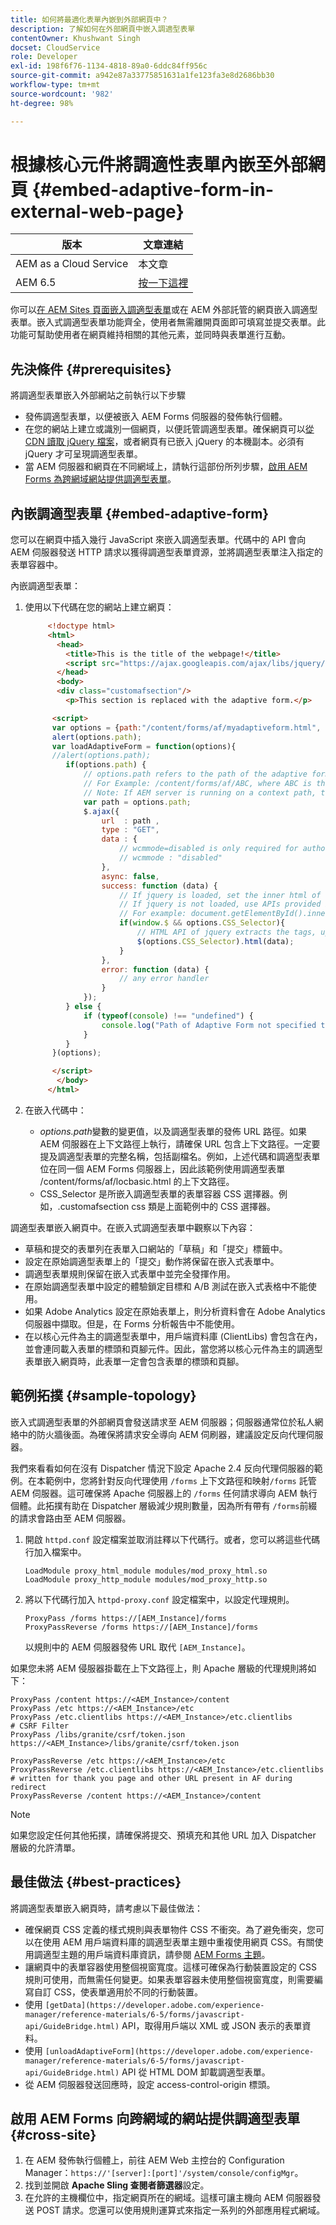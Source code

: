 ```yaml
---
title: 如何將最適化表單內嵌到外部網頁中？
description: 了解如何在外部網頁中嵌入調適型表單
contentOwner: Khushwant Singh
docset: CloudService
role: Developer
exl-id: 198f6f76-1134-4818-89a0-6ddc84ff956c
source-git-commit: a942e87a33775851631a1fe123fa3e8d2686bb30
workflow-type: tm+mt
source-wordcount: '982'
ht-degree: 98%

---
```


# 根據核心元件將調適性表單內嵌至外部網頁 {#embed-adaptive-form-in-external-web-page}

| 版本 | 文章連結 |
| -------- | ---------------------------- |
| AEM as a Cloud Service  | 本文章 |
| AEM 6.5 | [按一下這裡](https://experienceleague.adobe.com/docs/experience-manager-65/forms/adaptive-forms-basic-authoring/embed-adaptive-form-external-web-page.html) |


你可以[在 AEM Sites 頁面嵌入調適型表單](/help/forms/embed-adaptive-form-aem-sites.md)或在 AEM 外部託管的網頁嵌入調適型表單。嵌入式調適型表單功能齊全，使用者無需離開頁面即可填寫並提交表單。此功能可幫助使用者在網頁維持相關的其他元素，並同時與表單進行互動。

## 先決條件 {#prerequisites}

將調適型表單嵌入外部網站之前執行以下步驟

* 發佈調適型表單，以便被嵌入 AEM Forms 伺服器的發佈執行個體。
* 在您的網站上建立或識別一個網頁，以便託管調適型表單。確保網頁可以[從 CDN 讀取 jQuery 檔案](https://ajax.googleapis.com/ajax/libs/jquery/3.3.1/jquery.min.js)，或者網頁有已嵌入 jQuery 的本機副本。必須有 jQuery 才可呈現調適型表單。
* 當 AEM 伺服器和網頁在不同網域上，請執行這部份所列步驟，[啟用 AEM Forms 為跨網域網站提供調適型表單](#cross-site)。

## 內嵌調適型表單 {#embed-adaptive-form}

您可以在網頁中插入幾行 JavaScript 來嵌入調適型表單。代碼中的 API 會向 AEM 伺服器發送 HTTP 請求以獲得調適型表單資源，並將調適型表單注入指定的表單容器中。

內嵌調適型表單：

1. 使用以下代碼在您的網站上建立網頁：

   ```html
        <!doctype html>
        <html>
          <head>
            <title>This is the title of the webpage!</title>
            <script src="https://ajax.googleapis.com/ajax/libs/jquery/3.3.1/jquery.min.js"></script>
          </head>
          <body>
          <div class="customafsection"/>
            <p>This section is replaced with the adaptive form.</p>
   
         <script>
         var options = {path:"/content/forms/af/myadaptiveform.html", CSS_Selector:".customafsection"};
         alert(options.path);
         var loadAdaptiveForm = function(options){
         //alert(options.path);
            if(options.path) {
                // options.path refers to the path of the adaptive form
                // For Example: /content/forms/af/ABC, where ABC is the adaptive form
                // Note: If AEM server is running on a context path, the adaptive form URL must contain the context path
                var path = options.path;
                $.ajax({
                    url  : path ,
                    type : "GET",
                    data : {
                        // wcmmode=disabled is only required for author instance
                        // wcmmode : "disabled"
                    },
                    async: false,
                    success: function (data) {
                        // If jquery is loaded, set the inner html of the container
                        // If jquery is not loaded, use APIs provided by document to set the inner HTML but these APIs would not        evaluate the script tag in HTML as per the HTML5 spec
                        // For example: document.getElementById().innerHTML
                        if(window.$ && options.CSS_Selector){
                            // HTML API of jquery extracts the tags, updates the DOM, and evaluates the code embedded in the        script tag.
                            $(options.CSS_Selector).html(data);
                        }
                    },
                    error: function (data) {
                        // any error handler
                    }
                });
            } else {
                if (typeof(console) !== "undefined") {
                    console.log("Path of Adaptive Form not specified to loadAdaptiveForm");
                }
            }
         }(options);
   
         </script>
          </body>
        </html>
   ```

1. 在嵌入代碼中：

   * *options.path*&#x200B;變數的變更值，以及調適型表單的發佈 URL 路徑。如果 AEM 伺服器在上下文路徑上執行，請確保 URL 包含上下文路徑。一定要提及調適型表單的完整名稱，包括副檔名。例如，上述代碼和調適型表單位在同一個 AEM Forms 伺服器上，因此該範例使用調適型表單 /content/forms/af/locbasic.html 的上下文路徑。
   * CSS_Selector 是所嵌入調適型表單的表單容器 CSS 選擇器。例如，.customafsection css 類是上面範例中的 CSS 選擇器。

調適型表單嵌入網頁中。在嵌入式調適型表單中觀察以下內容：

* 草稿和提交的表單列在表單入口網站的「草稿」和「提交」標籤中。
* 設定在原始調適型表單上的「提交」動作將保留在嵌入式表單中。
* 調適型表單規則保留在嵌入式表單中並完全發揮作用。
* 在原始調適型表單中設定的體驗鎖定目標和 A/B 測試在嵌入式表格中不能使用。
* 如果 Adob&#x200B;&#x200B;e Analytics 設定在原始表單上，則分析資料會在 Adob&#x200B;&#x200B;e Analytics 伺服器中擷取。但是，在 Forms 分析報告中不能使用。
* 在以核心元件為主的調適型表單中，用戶端資料庫 (ClientLibs) 會包含在內，並會連同載入表單的標頭和頁腳元件。因此，當您將以核心元件為主的調適型表單嵌入網頁時，此表單一定會包含表單的標頭和頁腳。

## 範例拓撲 {#sample-topology}

嵌入式調適型表單的外部網頁會發送請求至 AEM 伺服器；伺服器通常位於私人網絡中的防火牆後面。為確保將請求安全導向 AEM 伺刷器，建議設定反向代理伺服器。

我們來看看如何在沒有 Dispatcher 情況下設定 Apache 2.4 反向代理伺服器的範例。在本範例中，您將針對反向代理使用 `/forms` 上下文路徑和映射`/forms` 託管 AEM 伺服器。這可確保將 Apache 伺服器上的 `/forms` 任何請求導向 AEM 執行個體。此拓撲有助在 Dispatcher 層級減少規則數量，因為所有帶有 `/forms`前綴的請求會路由至 AEM 伺服器。

1. 開啟 `httpd.conf` 設定檔案並取消註釋以下代碼行。或者，您可以將這些代碼行加入檔案中。

   ```text
   LoadModule proxy_html_module modules/mod_proxy_html.so
   LoadModule proxy_http_module modules/mod_proxy_http.so
   ```

1. 將以下代碼行加入 `httpd-proxy.conf` 設定檔案中，以設定代理規則。

   ```text
   ProxyPass /forms https://[AEM_Instance]/forms
   ProxyPassReverse /forms https://[AEM_Instance]/forms
   ```

   以規則中的 AEM 伺服器發佈 URL 取代 `[AEM_Instance]`。

如果您未將 AEM 侵服器掛載在上下文路徑上，則 Apache 層級的代理規則將如下：

```text
ProxyPass /content https://<AEM_Instance>/content
ProxyPass /etc https://<AEM_Instance>/etc
ProxyPass /etc.clientlibs https://<AEM_Instance>/etc.clientlibs
# CSRF Filter
ProxyPass /libs/granite/csrf/token.json https://<AEM_Instance>/libs/granite/csrf/token.json

ProxyPassReverse /etc https://<AEM_Instance>/etc
ProxyPassReverse /etc.clientlibs https://<AEM_Instance>/etc.clientlibs
# written for thank you page and other URL present in AF during redirect
ProxyPassReverse /content https://<AEM_Instance>/content
```

>[!NOTE]
>
>如果您設定任何其他拓撲，請確保將提交、預填充和其他 URL 加入 Dispatcher 層級的允許清單。

## 最佳做法 {#best-practices}

將調適型表單嵌入網頁時，請考慮以下最佳做法：

* 確保網頁 CSS 定義的樣式規則與表單物件 CSS 不衝突。為了避免衝突，您可以在使用 AEM 用戶端資料庫的調適型表單主題中重複使用網頁 CSS。有關使用調適型主題的用戶端資料庫資訊，請參閱 [AEM Forms 主題](/help/forms/using-themes-in-core-components.md)。
* 讓網頁中的表單容器使用整個視窗寬度。這樣可確保為行動裝置設定的 CSS 規則可使用，而無需任何變更。如果表單容器未使用整個視窗寬度，則需要編寫自訂 CSS，使表單適用於不同的行動裝置。
* 使用 `[getData](https://developer.adobe.com/experience-manager/reference-materials/6-5/forms/javascript-api/GuideBridge.html)` API，取得用戶端以 XML 或 JSON 表示的表單資料。
* 使用 `[unloadAdaptiveForm](https://developer.adobe.com/experience-manager/reference-materials/6-5/forms/javascript-api/GuideBridge.html)` API 從 HTML DOM 卸載調適型表單。
* 從 AEM 伺服器發送回應時，設定 access-control-origin 標頭。

## 啟用 AEM Forms 向跨網域的網站提供調適型表單 {#cross-site}

1. 在 AEM 發佈執行個體上，前往 AEM Web 主控台的 Configuration Manager：`https://'[server]:[port]'/system/console/configMgr`。
1. 找到並開啟 **Apache Sling 查閱者篩選器**&#x200B;設定。
1. 在允許的主機欄位中，指定網頁所在的網域。這樣可讓主機向 AEM 伺服器發送 POST 請求。您還可以使用規則運算式來指定一系列的外部應用程式網域。

<!--

>[!MORELIKETHIS]
>
>* [Embed adaptive form based on core components to AEM sites](/help/forms/embed-adaptive-form-core-components-aem-sites.md)

-->